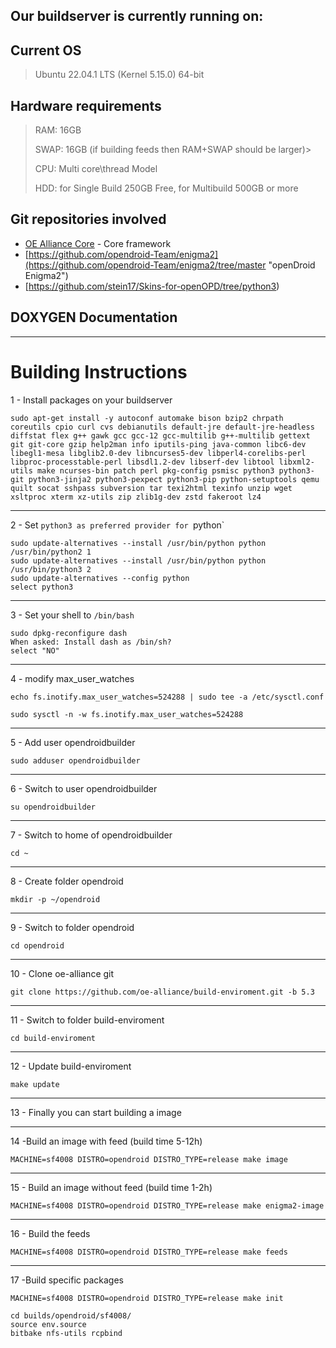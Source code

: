 ## Our buildserver is currently running on: ##

## Current OS

> Ubuntu 22.04.1 LTS (Kernel 5.15.0) 64-bit

## Hardware requirements

> RAM:  16GB
>
> SWAP: 16GB (if building feeds then RAM+SWAP should be larger)> 
>
> CPU:  Multi core\thread Model
>
> HDD:  for Single Build 250GB Free, for Multibuild 500GB or more

## Git repositories involved

* [OE Alliance Core](https://github.com/oe-alliance/oe-alliance-core/tree/5.3 "OE Alliance Core") - Core framework
* [https://github.com/opendroid-Team/enigma2](https://github.com/opendroid-Team/enigma2/tree/master "openDroid Enigma2") 
* [https://github.com/stein17/Skins-for-openOPD/tree/python3)

## DOXYGEN Documentation


----------

# Building Instructions #

1 - Install packages on your buildserver

    sudo apt-get install -y autoconf automake bison bzip2 chrpath coreutils cpio curl cvs debianutils default-jre default-jre-headless diffstat flex g++ gawk gcc gcc-12 gcc-multilib g++-multilib gettext git git-core gzip help2man info iputils-ping java-common libc6-dev libegl1-mesa libglib2.0-dev libncurses5-dev libperl4-corelibs-perl libproc-processtable-perl libsdl1.2-dev libserf-dev libtool libxml2-utils make ncurses-bin patch perl pkg-config psmisc python3 python3-git python3-jinja2 python3-pexpect python3-pip python-setuptools qemu quilt socat sshpass subversion tar texi2html texinfo unzip wget xsltproc xterm xz-utils zip zlib1g-dev zstd fakeroot lz4

----------
2 - Set `python3 as preferred provider for `python`

    sudo update-alternatives --install /usr/bin/python python /usr/bin/python2 1
    sudo update-alternatives --install /usr/bin/python python /usr/bin/python3 2
    sudo update-alternatives --config python
    select python3

----------
3 - Set your shell to  `/bin/bash`

    sudo dpkg-reconfigure dash
    When asked: Install dash as /bin/sh?
    select "NO"

----------
4 - modify max_user_watches

    echo fs.inotify.max_user_watches=524288 | sudo tee -a /etc/sysctl.conf

    sudo sysctl -n -w fs.inotify.max_user_watches=524288

----------
5 - Add user opendroidbuilder

    sudo adduser opendroidbuilder

----------
6 - Switch to user opendroidbuilder

    su opendroidbuilder

----------
7 - Switch to home of opendroidbuilder

    cd ~

----------
8 - Create folder opendroid

    mkdir -p ~/opendroid

----------
9 - Switch to folder opendroid

    cd opendroid

----------
10 - Clone oe-alliance git

    git clone https://github.com/oe-alliance/build-enviroment.git -b 5.3

----------
11 - Switch to folder build-enviroment

    cd build-enviroment

----------
12 - Update build-enviroment

    make update

----------
13 - Finally you can start building a image

----------
14 -Build an image with feed (build time 5-12h)

    MACHINE=sf4008 DISTRO=opendroid DISTRO_TYPE=release make image

----------
15 - Build an image without feed (build time 1-2h)

    MACHINE=sf4008 DISTRO=opendroid DISTRO_TYPE=release make enigma2-image

----------
16 - Build the feeds

    MACHINE=sf4008 DISTRO=opendroid DISTRO_TYPE=release make feeds

----------
17 -Build specific packages

    MACHINE=sf4008 DISTRO=opendroid DISTRO_TYPE=release make init

    cd builds/opendroid/sf4008/
    source env.source
    bitbake nfs-utils rcpbind
